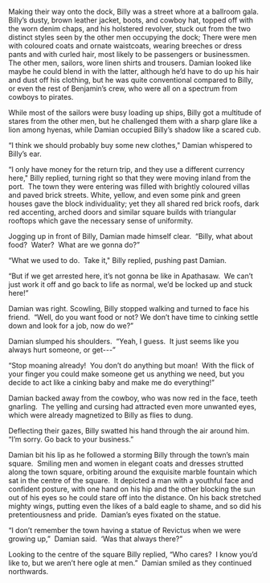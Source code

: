 Making their way onto the dock, Billy was a street whore at a ballroom gala.  Billy’s dusty, brown leather jacket, boots, and cowboy hat, topped off with the worn denim chaps, and his holstered revolver, stuck out from the two distinct styles seen by the other men occupying the dock; There were men with coloured coats and ornate waistcoats, wearing breeches or dress pants and with curled hair, most likely to be passengers or businessmen.  The other men, sailors, wore linen shirts and trousers. Damian looked like maybe he could blend in with the latter, although he’d have to do up his hair and dust off his clothing, but he was quite conventional compared to Billy, or even the rest of Benjamin’s crew, who were all on a spectrum from cowboys to pirates.

While most of the sailors were busy loading up ships, Billy got a multitude of stares from the other men, but he challenged them with a sharp glare like a lion among hyenas, while Damian occupied Billy’s shadow like a scared cub.

“I think we should probably buy some new clothes," Damian whispered to Billy’s ear.

“I only have money for the return trip, and they use a different currency here," Billy replied, turning right so that they were moving inland from the port.  The town they were entering was filled with brightly coloured villas and paved brick streets. White, yellow, and even some pink and green houses gave the block individuality; yet they all shared red brick roofs, dark red accenting, arched doors and similar square builds with triangular rooftops which gave the necessary sense of uniformity.  

Jogging up in front of Billy, Damian made himself clear.  “Billy, what about food?  Water?  What are we gonna do?”

“What we used to do.  Take it," Billy replied, pushing past Damian.

“But if we get arrested here, it’s not gonna be like in Apathasaw.  We can’t just work it off and go back to life as normal, we’d be locked up and stuck here!”

Damian was right. Scowling, Billy stopped walking and turned to face his friend.  “Well, do you want food or not? We don’t have time to cinking settle down and look for a job, now do we?”

Damian slumped his shoulders.  “Yeah, I guess.  It just seems like you always hurt someone, or get---”

“Stop moaning already!  You don’t do anything but moan!  With the flick of your finger you could make someone get us anything we need, but you decide to act like a cinking baby and make me do everything!”

Damian backed away from the cowboy, who was now red in the face, teeth gnarling.  The yelling and cursing had attracted even more unwanted eyes, which were already magnetized to Billy as flies to dung.

Deflecting their gazes, Billy swatted his hand through the air around him.  “I’m sorry. Go back to your business.”

Damian bit his lip as he followed a storming Billy through the town’s main square.  Smiling men and women in elegant coats and dresses strutted along the town square, orbiting around the exquisite marble fountain which sat in the centre of the square.  It depicted a man with a youthful face and confident posture, with one hand on his hip and the other blocking the sun out of his eyes so he could stare off into the distance. On his back stretched mighty wings, putting even the likes of a bald eagle to shame, and so did his pretentiousness and pride.  Damian’s eyes fixated on the statue.

“I don’t remember the town having a statue of Revictus when we were growing up,”  Damian said.  ‘Was that always there?”

Looking to the centre of the square Billy replied, “Who cares?  I know you’d like to, but we aren’t here ogle at men.”  Damian smiled as they continued northwards.
